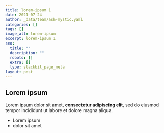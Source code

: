 ```yaml
---
title: lorem-ipsum 1
date: 2021-07-24
author: _data/team/ash-mystic.yaml
categories: []
tags: []
image_alt: lorem-ipsum
excerpt: lorem-ipsum 1
seo:
  title: ""
  description: ""
  robots: []
  extra: []
  type: stackbit_page_meta
layout: post
---
```

## Lorem ipsum

Lorem ipsum dolor sit amet, **consectetur adipiscing elit**, sed do eiusmod tempor incididunt ut labore et dolore magna aliqua.

- Lorem ipsum
- dolor sit amet